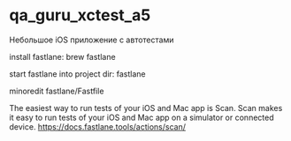 # qa_guru_xctest_a5
Небольшое iOS приложение с автотестами

install fastlane: 
brew fastlane

start fastlane into project dir:
fastlane

minoredit fastlane/Fastfile

The easiest way to run tests of your iOS and Mac app is Scan.
Scan makes it easy to run tests of your iOS and Mac app on a simulator or connected device.
https://docs.fastlane.tools/actions/scan/
